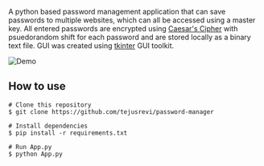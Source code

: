 A python based password management application that can save passwords to multiple websites, which can all be accessed using a master key. All entered passwords are encrypted using [Caesar's Cipher](https://en.wikipedia.org/wiki/Caesar_cipher) with psuedorandom shift for each password and are stored locally as a binary text file. GUI was created using [tkinter](https://docs.python.org/3/library/tkinter.html) GUI toolkit. 


![Demo](https://github.com/tejusrevi/password-manager/blob/master/demo/pm-demo.gif)

## How to use
```
# Clone this repository
$ git clone https://github.com/tejusrevi/password-manager

# Install dependencies
$ pip install -r requirements.txt

# Run App.py
$ python App.py
```
